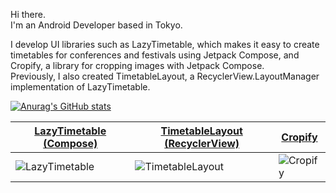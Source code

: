 Hi there.  
I'm an Android Developer based in Tokyo.  

I develop UI libraries such as LazyTimetable, which makes it easy to create timetables for conferences and festivals using Jetpack Compose, and Cropify, a library for cropping images with Jetpack Compose.  
Previously, I also created TimetableLayout, a RecyclerView.LayoutManager implementation of LazyTimetable.  

[![Anurag's GitHub stats](https://github-readme-stats.vercel.app/api?username=MoyuruAizawa)](https://github.com/anuraghazra/github-readme-stats)

| [LazyTimetable (Compose)](https://github.com/MoyuruAizawa/LazyTimetable) | [TimetableLayout (RecyclerView)](https://github.com/MoyuruAizawa/TimetableLayout) | [Cropify](https://github.com/MoyuruAizawa/Cropify) |
| --- | --- | --- |
| ![LazyTimetable](https://github.com/MoyuruAizawa/Images/blob/master/LazyTimetable/sample_02.gif?raw=true) | ![TimetableLayout](https://github.com/MoyuruAizawa/Images/blob/master/TimetableLayout/sample_01.gif?raw=true) |![Cropify](https://github.com/user-attachments/assets/3f13a2bc-e61b-43d1-a96e-09e49438d820) |
